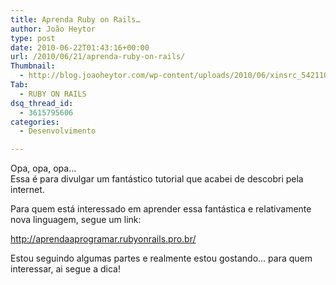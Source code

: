 ```yaml
---
title: Aprenda Ruby on Rails…
author: João Heytor
type: post
date: 2010-06-22T01:43:16+00:00
url: /2010/06/21/aprenda-ruby-on-rails/
Thumbnail:
  - http://blog.joaoheytor.com/wp-content/uploads/2010/06/xinsrc_5421105291313875029224.jpg
Tab:
  - RUBY ON RAILS
dsq_thread_id:
  - 3615795606
categories:
  - Desenvolvimento

---
```

Opa, opa, opa&#8230;  
Essa é para divulgar um fantástico tutorial que acabei de descobri pela internet.

Para quem está interessado em aprender essa fantástica e relativamente nova linguagem, segue um link:

<a href="http://aprendaaprogramar.rubyonrails.pro.br/" target="_blank" class="broken_link">http://aprendaaprogramar.rubyonrails.pro.br/</a>

Estou seguindo algumas partes e realmente estou gostando&#8230; para quem interessar, ai segue a dica!